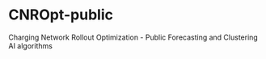 # CNROpt-public
Charging Network Rollout Optimization - Public  Forecasting and Clustering AI algorithms
